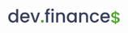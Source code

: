<h1 align="center">
  <img alt="dev.finances" title="dev.finances" src="images-readme/logo.svg" width="220px" />
</h1>
